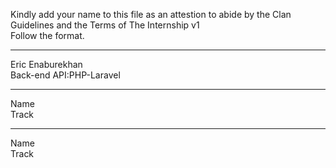 Kindly add your name to this file as an attestion to abide by the Clan Guidelines and the Terms of The Internship v1
<br/> Follow the format.<br/> 
___
Eric Enaburekhan <br/>
Back-end API:PHP-Laravel
___
Name <br/>
Track
___
Name <br/>
Track
